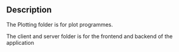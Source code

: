 ## Description
The Plotting folder is for plot programmes.

The client and server folder is for the frontend and backend of the application